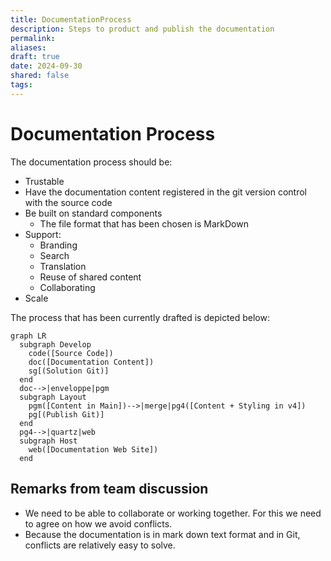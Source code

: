 ```yaml
---
title: DocumentationProcess
description: Steps to product and publish the documentation
permalink: 
aliases: 
draft: true
date: 2024-09-30
shared: false
tags: 
---
```

# Documentation Process

The documentation process should be:

* Trustable
* Have the documentation content registered in the git version control with the source code
* Be built on standard components
	* The file format that has been chosen is MarkDown
* Support:
	* Branding
	* Search
	* Translation
	* Reuse of shared content
	* Collaborating
* Scale

The process that has been currently drafted is depicted below:

```mermaid
graph LR
  subgraph Develop
    code([Source Code])
    doc([Documentation Content])
    sg[(Solution Git)]
  end
  doc-->|enveloppe|pgm
  subgraph Layout
    pgm([Content in Main])-->|merge|pg4([Content + Styling in v4])
    pg[(Publish Git)]
  end
  pg4-->|quartz|web
  subgraph Host
    web([Documentation Web Site])
  end
```

## Remarks from team discussion

- We need to be able to collaborate or working together. For this we need to agree on how we avoid conflicts.
- Because the documentation is in mark down text format and in Git, conflicts are relatively easy to solve. 
